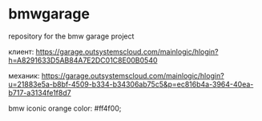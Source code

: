# bmwgarage
repository for the bmw garage project

клиент:
https://garage.outsystemscloud.com/mainlogic/hlogin?h=A8291633D5AB84A7E2DC01C8E00B0540

механик:
https://garage.outsystemscloud.com/mainlogic/hlogin?u=21883e5a-b8bf-4509-b334-b34306ab75c5&p=ec816b4a-3964-40ea-b717-a3134fe1f8d7

bmw iconic orange
color: #ff4f00;
